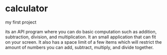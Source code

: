 # calculator
my first project

its an API program where you can do basic computation such as addition, subtraction, division, and multiplication. It an small application that can fit on your screen. It also has a space limit of a few items which will restrict the amount of numbers you can add, subtract, multiply, and divide together. 

